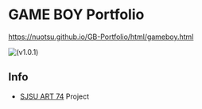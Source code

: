 # GAME BOY Portfolio

https://nuotsu.github.io/GB-Portfolio/html/gameboy.html

![(v1.0.1)](https://i.imgur.com/02bOl75.png)

## Info
- [SJSU ART 74](http://mitchellchrist.000webhostapp.com/) Project
